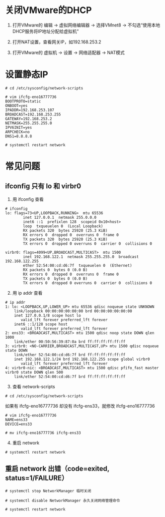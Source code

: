 # 关闭VMware的DHCP
1. 打开VMware的 编辑 -> 虚拟网络编辑器 -> 选择VMnet8 -> 不勾选“使用本地DHCP服务将IP地址分配给虚拟机”

2. 打开NAT设置，查看网关IP，如192.168.253.2

3. 打开VMware的 虚拟机 -> 设置 -> 网络适配器 -> NAT模式

# 设置静态IP
```
# cd /etc/sysconfig/network-scripts

# vim ifcfg-eno16777736
BOOTPROTO=static
ONBOOT=yes
IPADDR=192.168.253.107
BROADCAST=192.168.253.255
GATEWAY=192.168.253.2
NETMASK=255.255.255.0
IPV6INIT=yes
ARPCHECK=no
DNS1=8.8.8.8

# systemctl restart network
```

# 常见问题
## ifconfig 只有 lo 和 virbr0
1. 用 ifconfig 查看

```
# ifconfig
lo: flags=73<UP,LOOPBACK,RUNNING>  mtu 65536
        inet 127.0.0.1  netmask 255.0.0.0
        inet6 ::1  prefixlen 128  scopeid 0x10<host>
        loop  txqueuelen 0  (Local Loopback)
        RX packets 320  bytes 25920 (25.3 KiB)
        RX errors 0  dropped 0  overruns 0  frame 0
        TX packets 320  bytes 25920 (25.3 KiB)
        TX errors 0  dropped 0 overruns 0  carrier 0  collisions 0

virbr0: flags=4099<UP,BROADCAST,MULTICAST>  mtu 1500
        inet 192.168.122.1  netmask 255.255.255.0  broadcast 192.168.122.255
        ether 52:54:00:cd:d6:7f  txqueuelen 0  (Ethernet)
        RX packets 0  bytes 0 (0.0 B)
        RX errors 0  dropped 0  overruns 0  frame 0
        TX packets 0  bytes 0 (0.0 B)
        TX errors 0  dropped 0 overruns 0  carrier 0  collisions 0
```

2. 用 ip addr 查看

```
# ip addr
1: lo: <LOOPBACK,UP,LOWER_UP> mtu 65536 qdisc noqueue state UNKNOWN 
    link/loopback 00:00:00:00:00:00 brd 00:00:00:00:00:00
    inet 127.0.0.1/8 scope host lo
       valid_lft forever preferred_lft forever
    inet6 ::1/128 scope host 
       valid_lft forever preferred_lft forever
2: ens33: <BROADCAST,MULTICAST> mtu 1500 qdisc noop state DOWN qlen 1000
    link/ether 00:50:56:39:87:0a brd ff:ff:ff:ff:ff:ff
3: virbr0: <NO-CARRIER,BROADCAST,MULTICAST,UP> mtu 1500 qdisc noqueue state DOWN 
    link/ether 52:54:00:cd:d6:7f brd ff:ff:ff:ff:ff:ff
    inet 192.168.122.1/24 brd 192.168.122.255 scope global virbr0
       valid_lft forever preferred_lft forever
4: virbr0-nic: <BROADCAST,MULTICAST> mtu 1500 qdisc pfifo_fast master virbr0 state DOWN qlen 500
    link/ether 52:54:00:cd:d6:7f brd ff:ff:ff:ff:ff:ff
```

3. 查看 network-scripts

```
# cd /etc/sysconfig/network-scripts
```

如果有 ifcfg-eno16777736 却没有 ifcfg-ens33，就修改 ifcfg-eno16777736

```
# vim ifcfg-eno16777736
NAME=ens33
DEVICE=ens33

# mv ifcfg-eno16777736 ifcfg-ens33
```

4. 重启 network

```
# systemctl restart network
```

## 重启 network 出错（code=exited, status=1/FAILURE）
```
# systemctl stop NetworkManager 临时关闭

# systemctl disable NetworkManager 永久关闭网络管理命令

# systemctl restart network
```
